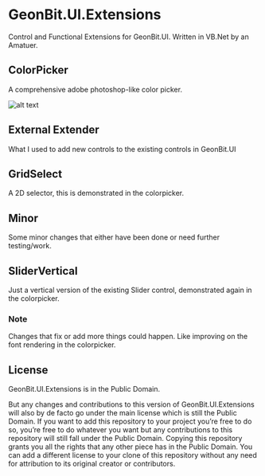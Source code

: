 # GeonBit.UI.Extensions
Control and Functional Extensions for GeonBit.UI. Written in VB.Net by an Amatuer.

## ColorPicker
A comprehensive adobe photoshop-like color picker.

![alt text][ColorPicker1]

[ColorPicker1]: https://github.com/VampireMonkey/GeonBit.UI.Extensions/blob/master/Demonstration%20-%20Colorpicker.png?raw=true

## External Extender
What I used to add new controls to the existing controls in GeonBit.UI

## GridSelect
A 2D selector, this is demonstrated in the colorpicker.

## Minor
Some minor changes that either have been done or need further testing/work.

## SliderVertical
Just a vertical version of the existing Slider control, demonstrated again in the colorpicker.

### Note
Changes that fix or add more things could happen.
Like improving on the font rendering in the colorpicker.

## License
GeonBit.UI.Extensions is in the Public Domain.

But any changes and contributions to this version of GeonBit.UI.Extensions will also by de facto go under the main license which is still the Public Domain. If you want to add this repository to your project you’re free to do so, you’re free to do whatever you want but any contributions to this repository will still fall under the Public Domain. Copying this repository grants you all the rights that any other piece has in the Public Domain. You can add a different license to your clone of this repository without any need for attribution to its original creator or contributors.
